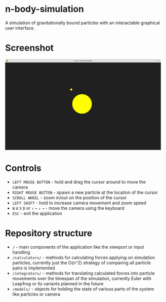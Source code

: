# n-body-simulation
A simulation of gravitationally bound particles with an interactable graphical user interface.

# Screenshot
![User interface](/images/user_interface.png "User interface")

# Controls
* `LEFT MOUSE BUTTON` - hold and drag the cursor around to move the camera
* `RIGHT MOUSE BUTTON` - spawn a new particle at the location of the cursor
* `SCROLL WHEEL` - zoom in/out on the position of the cursor
* `LEFT SHIFT` - hold to increase camera movement and zoom speed
* `W` `A` `S` `D` or `↑` `←` `↓` `→` - move the camera using the keyboard
* `ESC` - exit the application

# Repository structure
* `/` - main components of the application like the viewport or input handling
* `/calculators/` - methods for calculating forces applying on simulation particles, currently just the O(n^2) strategy of comparing all particle pairs is implemented
* `/integrators/` - methods for translating calculated forces into particle movements over the timespan of the simulation, currently Euler with Leapfrog or its variants planned in the future
* `/models/` - objects for holding the state of various parts of the system like particles or camera 
